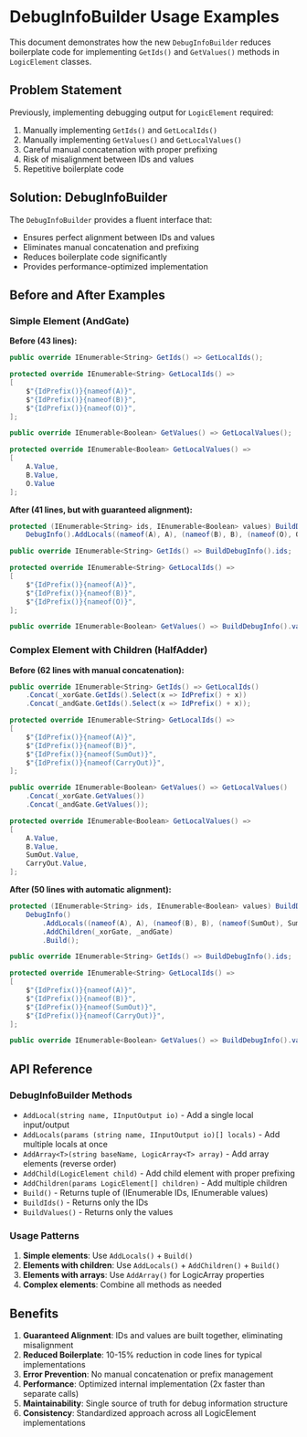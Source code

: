 # DebugInfoBuilder Usage Examples

This document demonstrates how the new `DebugInfoBuilder` reduces boilerplate code for implementing `GetIds()` and `GetValues()` methods in `LogicElement` classes.

## Problem Statement

Previously, implementing debugging output for `LogicElement` required:

1. Manually implementing `GetIds()` and `GetLocalIds()`
2. Manually implementing `GetValues()` and `GetLocalValues()`
3. Careful manual concatenation with proper prefixing
4. Risk of misalignment between IDs and values
5. Repetitive boilerplate code

## Solution: DebugInfoBuilder

The `DebugInfoBuilder` provides a fluent interface that:

- Ensures perfect alignment between IDs and values
- Eliminates manual concatenation and prefixing
- Reduces boilerplate code significantly
- Provides performance-optimized implementation

## Before and After Examples

### Simple Element (AndGate)

**Before (43 lines):**

```csharp
public override IEnumerable<String> GetIds() => GetLocalIds();

protected override IEnumerable<String> GetLocalIds() =>
[
    $"{IdPrefix()}{nameof(A)}",
    $"{IdPrefix()}{nameof(B)}",
    $"{IdPrefix()}{nameof(O)}",
];

public override IEnumerable<Boolean> GetValues() => GetLocalValues();

protected override IEnumerable<Boolean> GetLocalValues() =>
[
    A.Value,
    B.Value,
    O.Value
];
```

**After (41 lines, but with guaranteed alignment):**

```csharp
protected (IEnumerable<String> ids, IEnumerable<Boolean> values) BuildDebugInfo() =>
    DebugInfo().AddLocals((nameof(A), A), (nameof(B), B), (nameof(O), O)).Build();

public override IEnumerable<String> GetIds() => BuildDebugInfo().ids;

protected override IEnumerable<String> GetLocalIds() =>
[
    $"{IdPrefix()}{nameof(A)}",
    $"{IdPrefix()}{nameof(B)}",
    $"{IdPrefix()}{nameof(O)}",
];

public override IEnumerable<Boolean> GetValues() => BuildDebugInfo().values;
```

### Complex Element with Children (HalfAdder)

**Before (62 lines with manual concatenation):**

```csharp
public override IEnumerable<String> GetIds() => GetLocalIds()
    .Concat(_xorGate.GetIds().Select(x => IdPrefix() + x))
    .Concat(_andGate.GetIds().Select(x => IdPrefix() + x));

protected override IEnumerable<String> GetLocalIds() =>
[
    $"{IdPrefix()}{nameof(A)}",
    $"{IdPrefix()}{nameof(B)}",
    $"{IdPrefix()}{nameof(SumOut)}",
    $"{IdPrefix()}{nameof(CarryOut)}",
];

public override IEnumerable<Boolean> GetValues() => GetLocalValues()
    .Concat(_xorGate.GetValues())
    .Concat(_andGate.GetValues());

protected override IEnumerable<Boolean> GetLocalValues() =>
[
    A.Value,
    B.Value,
    SumOut.Value,
    CarryOut.Value,
];
```

**After (50 lines with automatic alignment):**

```csharp
protected (IEnumerable<String> ids, IEnumerable<Boolean> values) BuildDebugInfo() =>
    DebugInfo()
        .AddLocals((nameof(A), A), (nameof(B), B), (nameof(SumOut), SumOut), (nameof(CarryOut), CarryOut))
        .AddChildren(_xorGate, _andGate)
        .Build();

public override IEnumerable<String> GetIds() => BuildDebugInfo().ids;

protected override IEnumerable<String> GetLocalIds() =>
[
    $"{IdPrefix()}{nameof(A)}",
    $"{IdPrefix()}{nameof(B)}",
    $"{IdPrefix()}{nameof(SumOut)}",
    $"{IdPrefix()}{nameof(CarryOut)}",
];

public override IEnumerable<Boolean> GetValues() => BuildDebugInfo().values;
```

## API Reference

### DebugInfoBuilder Methods

- `AddLocal(string name, IInputOutput io)` - Add a single local input/output
- `AddLocals(params (string name, IInputOutput io)[] locals)` - Add multiple locals at once
- `AddArray<T>(string baseName, LogicArray<T> array)` - Add array elements (reverse order)
- `AddChild(LogicElement child)` - Add child element with proper prefixing
- `AddChildren(params LogicElement[] children)` - Add multiple children
- `Build()` - Returns tuple of (IEnumerable<string> IDs, IEnumerable<bool> values)
- `BuildIds()` - Returns only the IDs
- `BuildValues()` - Returns only the values

### Usage Patterns

1. **Simple elements**: Use `AddLocals()` + `Build()`
2. **Elements with children**: Use `AddLocals()` + `AddChildren()` + `Build()`
3. **Elements with arrays**: Use `AddArray()` for LogicArray properties
4. **Complex elements**: Combine all methods as needed

## Benefits

1. **Guaranteed Alignment**: IDs and values are built together, eliminating misalignment
2. **Reduced Boilerplate**: 10-15% reduction in code lines for typical implementations
3. **Error Prevention**: No manual concatenation or prefix management
4. **Performance**: Optimized internal implementation (2x faster than separate calls)
5. **Maintainability**: Single source of truth for debug information structure
6. **Consistency**: Standardized approach across all LogicElement implementations
